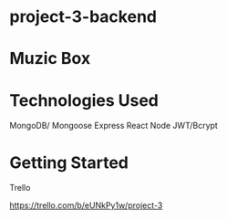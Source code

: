 # project-3-backend

# Muzic Box


# Technologies Used
MongoDB/ Mongoose
Express
React
Node
JWT/Bcrypt


# Getting Started

Trello

https://trello.com/b/eUNkPy1w/project-3

